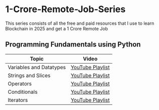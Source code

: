 # 1-Crore-Remote-Job-Series
This series consists of all the free and paid resources that I use to learn Blockchain in 2025 and get a 1 Crore Remote Job

## Programming Fundamentals using Python
| Topic                   | Video                                                           |
|-------------------------|-----------------------------------------------------------------|
| Variables and Datatypes | [YouTube Playlist](https://www.youtube.com/watch?v=ORCuz7s5cCY) |
| Strings and Slices      | [YouTube Playlist](https://www.youtube.com/watch?v=tb6EYiHtcXU) |
| Operators               | [YouTube Playlist](https://www.youtube.com/watch?v=v5MR5JnKcZI) |
| Conditionals            | [YouTube Playlist](https://www.youtube.com/watch?v=DZwmZ8Usvnk) |
| Iterators               | [YouTube Playlist](https://www.youtube.com/watch?v=DZwmZ8Usvnk) |
